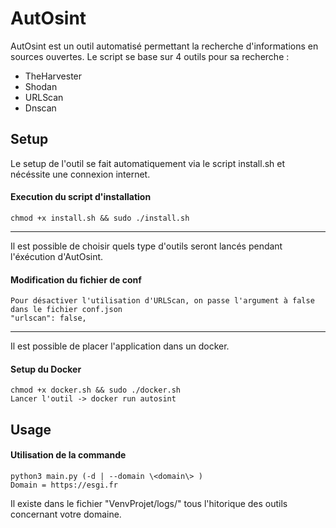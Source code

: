 AutOsint
======
AutOsint est un outil automatisé permettant la recherche d'informations en sources ouvertes.
Le script se base sur 4 outils pour sa recherche :
- TheHarvester
- Shodan
- URLScan
- Dnscan

Setup
-----
Le setup de l'outil se fait automatiquement via le script install.sh et nécéssite une connexion internet.
#### Execution du script d'installation
    chmod +x install.sh && sudo ./install.sh
-----
Il est possible de choisir quels type d'outils seront lancés pendant l'éxécution d'AutOsint.
#### Modification du fichier de conf
    Pour désactiver l'utilisation d'URLScan, on passe l'argument à false dans le fichier conf.json 
    "urlscan": false,
-----
Il est possible de placer l'application dans un docker.
#### Setup du Docker
    chmod +x docker.sh && sudo ./docker.sh
    Lancer l'outil -> docker run autosint
Usage
-----

#### Utilisation de la commande
    python3 main.py (-d | --domain \<domain\> )
    Domain = https://esgi.fr 

Il existe dans le fichier "VenvProjet/logs/" tous l'hitorique des outils concernant votre domaine. 
